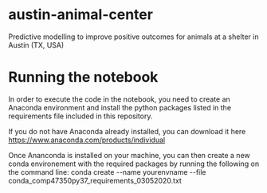 # austin-animal-center
Predictive modelling to improve positive outcomes for animals at a shelter in Austin (TX, USA)

# Running the notebook
In order to execute the code in the notebook, you need to create an Anaconda environment and install the python packages listed in the requirements file included in this repository.

If you do not have Anaconda already installed, you can download it here https://www.anaconda.com/products/individual

Once Ananconda is installed on your machine, you can then create a new conda environement with the required packages by running the following on the command line: conda create --name yourenvname --file conda_comp47350py37_requirements_03052020.txt
